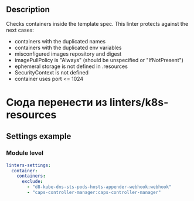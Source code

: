 ## Description

Checks containers inside the template spec. This linter protects against the next cases:
 - containers with the duplicated names
 - containers with the duplicated env variables
 - misconfigured images repository and digest
 - imagePullPolicy is "Always" (should be unspecified or "IfNotPresent")
 - ephemeral storage is not defined in .resources
 - SecurityContext is not defined
 - container uses port <= 1024



# Сюда перенести из linters/k8s-resources


## Settings example

### Module level

```yaml
linters-settings:
  container:
    containers:
      exclude:
        - "d8-kube-dns-sts-pods-hosts-appender-webhook:webhook"
        - "caps-controller-manager:caps-controller-manager"
```